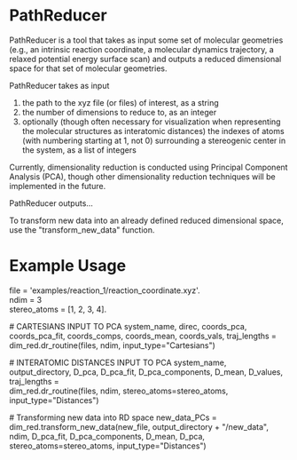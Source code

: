 # PathReducer

PathReducer is a tool that takes as input some set of molecular geometries (e.g., an intrinsic reaction coordinate, a molecular dynamics trajectory, a relaxed potential energy surface scan) and outputs a reduced dimensional space for that set of molecular geometries. 

PathReducer takes as input 
1. the path to the xyz file (or files) of interest, as a string
2. the number of dimensions to reduce to, as an integer
3. optionally (though often necessary for visualization when representing the molecular structures as interatomic distances) the indexes of atoms (with numbering starting at 1, not 0) surrounding a stereogenic center in the system, as a list of integers
  
Currently, dimensionality reduction is conducted using Principal Component Analysis (PCA), though other dimensionality reduction techniques will be implemented in the future.

PathReducer outputs...

To transform new data into an already defined reduced dimensional space, use the "transform_new_data" function.

# Example Usage
file = 'examples/reaction_1/reaction_coordinate.xyz'.  
ndim = 3    
stereo_atoms = [1, 2, 3, 4].   

\# CARTESIANS INPUT TO PCA
system_name, direc, coords_pca, coords_pca_fit, coords_comps, coords_mean, coords_vals, traj_lengths = \
    dim_red.dr_routine(files, ndim, input_type="Cartesians")

\# INTERATOMIC DISTANCES INPUT TO PCA
system_name, output_directory, D_pca, D_pca_fit, D_pca_components, D_mean, D_values, traj_lengths = \
   dim_red.dr_routine(files, ndim, stereo_atoms=stereo_atoms, input_type="Distances")
   
\# Transforming new data into RD space
new_data_PCs = dim_red.transform_new_data(new_file, output_directory + "/new_data", ndim, D_pca_fit, D_pca_components, D_mean,
                                         D_pca, stereo_atoms=stereo_atoms, input_type="Distances")
